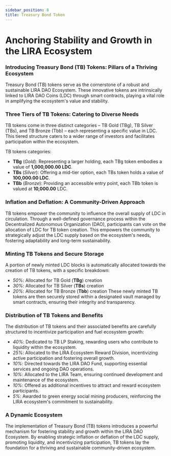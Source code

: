 ```yaml
---
sidebar_position: 8
title: Treasury Bond Token
---
```


# Anchoring Stability and Growth in the LIRA Ecosystem

### Introducing Treasury Bond (TB) Tokens: Pillars of a Thriving Ecosystem
Treasury Bond (TB) tokens serve as the cornerstone of a robust and sustainable LIRA DAO Ecosystem. These innovative tokens are intrinsically linked to LIRA DAO Coins (LDC) through smart contracts, playing a vital role in amplifying the ecosystem's value and stability.

### Three Tiers of TB Tokens: Catering to Diverse Needs
TB tokens come in three distinct categories – TB Gold (TBg), TB Silver (TBs), and TB Bronze (Tbb) – each representing a specific value in LDC. This tiered structure caters to a wider range of investors and facilitates participation within the ecosystem.

TB tokens categories:

- **TBg** (*Gold*): Representing a larger holding, each TBg token embodies a value of **1,000,000.00 LDC**.
- **TBs** (*Silver*): Offering a mid-tier option, each TBs token holds a value of **100,000.00 LDC**.
- **TBb** (*Bronze*): Providing an accessible entry point, each TBb token is valued at **10,000.00** LDC.

### Inflation and Deflation: A Community-Driven Approach
TB tokens empower the community to influence the overall supply of LDC in circulation. Through a well-defined governance process within the Decentralized Autonomous Organization (DAO), participants can vote on the allocation of LDC for TB token creation. This empowers the community to strategically adjust the LDC supply based on the ecosystem's needs, fostering adaptability and long-term sustainability.

### Minting TB Tokens and Secure Storage
A portion of newly minted LDC blocks is automatically allocated towards the creation of TB tokens, with a specific breakdown:

- *50%*: Allocated for TB Gold (**TBg**) creation
- *30%*: Allocated for TB Silver (**TBs**) creation
- *20%*: Allocated for TB Bronze (**Tbb**) creation
These newly minted TB tokens are then securely stored within a designated vault managed by smart contracts, ensuring their integrity and transparency.

### Distribution of TB Tokens and Benefits
The distribution of TB tokens and their associated benefits are carefully structured to incentivize participation and fuel ecosystem growth:

- *40%*: Dedicated to TB LP Staking, rewarding users who contribute to liquidity within the ecosystem.
- *25%*: Allocated to the LIRA Ecosystem Reward Division, incentivizing active participation and fostering overall growth.
- *10%*: Directed towards the LIRA DAO Fund, supporting essential services and ongoing DAO operations.
- *10%*: Allocated to the LIRA Team, ensuring continued development and maintenance of the ecosystem.
- *10%*: Offered as additional incentives to attract and reward ecosystem participants.
-  *5%*: Awarded to green energy social mining producers, reinforcing the LIRA ecosystem's commitment to sustainability.

### A Dynamic Ecosystem
The implementation of Treasury Bond (TB) tokens introduces a powerful mechanism for fostering stability and growth within the LIRA DAO Ecosystem. By enabling strategic inflation or deflation of the LDC supply, promoting liquidity, and incentivizing participation, TB tokens lay the foundation for a thriving and sustainable community-driven ecosystem.
